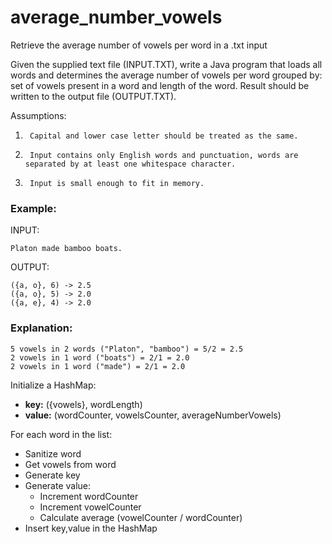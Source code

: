 # average_number_vowels
Retrieve the average number of vowels per word in a .txt input

Given the supplied text file (INPUT.TXT), write a Java program that loads all words and determines the average number of vowels per word grouped by:
set of vowels present in a word and length of the word. Result should be written to the output file (OUTPUT.TXT).

Assumptions:
1.      Capital and lower case letter should be treated as the same.
2.      Input contains only English words and punctuation, words are separated by at least one whitespace character.
3.      Input is small enough to fit in memory.

### Example:

INPUT:
```
Platon made bamboo boats.
```

OUTPUT:
```
({a, o}, 6) -> 2.5
({a, o}, 5) -> 2.0
({a, e}, 4) -> 2.0
```

### Explanation:
```
5 vowels in 2 words ("Platon", "bamboo") = 5/2 = 2.5
2 vowels in 1 word ("boats") = 2/1 = 2.0
2 vowels in 1 word ("made") = 2/1 = 2.0
```

Initialize a HashMap:
 - **key:** ({vowels}, wordLength) 
 - **value:** (wordCounter, vowelsCounter, averageNumberVowels)

For each word in the list:
 - Sanitize word
 - Get vowels from word
 - Generate key
 - Generate value:
   - Increment wordCounter
   - Increment vowelCounter
   - Calculate average (vowelCounter / wordCounter)
 - Insert key,value in the HashMap

